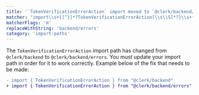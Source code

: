 ```yaml
---
title: '`TokenVerificationErrorAction` import moved to `@clerk/backend/errors`'
matcher: "import\\s+{[^}]*?TokenVerificationErrorAction[\\s\\S]*?}\\s+from\\s+['\"]@clerk\\/(backend)(?!\/errors)['\"]"
matcherFlags: 'm'
replaceWithString: 'backend/errors'
category: 'import-paths'
---
```


The `TokenVerificationErrorAction` import path has changed from `@clerk/backend` to `@clerk/backend/errors`. You must update your import path in order for it to work correctly. Example below of the fix that needs to be made:

```diff
- import { TokenVerificationErrorAction } from "@clerk/backend"
+ import { TokenVerificationErrorAction } from "@clerk/backend/errors"
```
